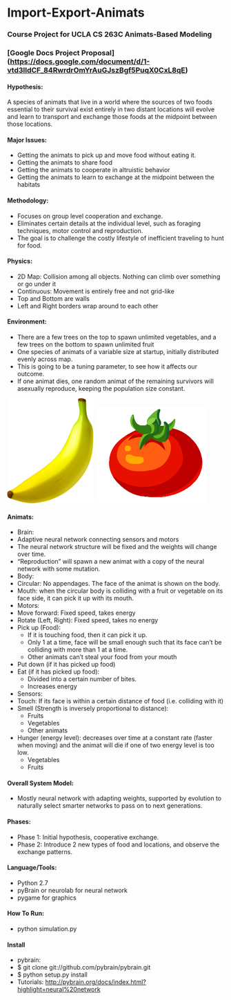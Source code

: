 Import-Export-Animats
=====================

### Course Project for UCLA CS 263C Animats-Based Modeling

### [Google Docs Project Proposal] (https://docs.google.com/document/d/1-vtd3lldCF_84RwrdrOmYrAuGJszBgf5PuqX0CxL8qE)


#### Hypothesis:
A species of animats that live in a world where the sources of two foods essential to their survival exist entirely in two distant locations will evolve and learn to transport and exchange those foods at the midpoint between those locations.

#### Major Issues:
* Getting the animats to pick up and move food without eating it.
* Getting the animats to share food
* Getting the animats to cooperate in altruistic behavior
* Getting the animats to learn to exchange at the midpoint between the habitats

#### Methodology: 
* Focuses on group level cooperation and exchange.
* Eliminates certain details at the individual level, such as foraging techniques, motor control and reproduction. 
* The goal is to challenge the costly lifestyle of inefficient traveling to hunt for food.

#### Physics:
* 2D Map: Collision among all objects. Nothing can climb over something or go under it
* Continuous: Movement is entirely free and not grid-like
* Top and Bottom are walls
* Left and Right borders wrap around to each other

#### Environment:
* There are a few trees on the top to spawn unlimited vegetables, and a few trees on the bottom to spawn unlimited fruit
* One species of animats of a variable size at startup, initially distributed evenly across map. 
 * This is going to be a tuning parameter, to see how it affects our outcome. 
 * If one animat dies, one random animat of the remaining survivors will asexually reproduce, keeping the population size constant.

![Fruit](/resources/banana.png)  ![tomato](/resources/tomato.png)

#### Animats:
* Brain:
 * Adaptive neural network connecting sensors and motors
 * The neural network structure will be fixed and the weights will change over time.
 * “Reproduction” will spawn a new animat with a copy of the neural network with some mutation.
* Body:
 * Circular: No appendages. The face of the animat is shown on the body.
 * Mouth: when the circular body is colliding with a fruit or vegetable on its face side, it can pick it up with its mouth. 
* Motors:
 * Move forward: Fixed speed, takes energy
 * Rotate (Left, Right): Fixed speed, takes no energy
 * Pick up (Food): 
    * If it is touching food, then it can pick it up. 
    * Only 1 at a time, face will be small enough such that its face can’t be colliding with more than 1 at a time. 
    * Other animats can’t steal your food from your mouth
 * Put down (if it has picked up food)
 * Eat (if it has picked up food): 
    * Divided into a certain number of bites.
    * Increases energy
* Sensors:
 * Touch: If its face is within a certain distance of food (i.e. colliding with it)
 * Smell (Strength is inversely proportional to distance):
    * Fruits
    * Vegetables
    * Other animats 
 * Hunger (energy level): decreases over time at a constant rate (faster when moving) and the animat will die if one of two energy level is too low. 
    * Vegetables
    * Fruits


#### Overall System Model:
* Mostly neural network with adapting weights, supported by evolution to naturally select smarter networks to pass on to next generations.

#### Phases:
* Phase 1: Initial hypothesis, cooperative exchange.
* Phase 2: Introduce 2 new types of food and locations, and observe the exchange patterns.

#### Language/Tools:
* Python 2.7
* pyBrain or neurolab for neural network
* pygame for graphics

#### How To Run:
* python simulation.py

#### Install
* pybrain:
 * $ git clone git://github.com/pybrain/pybrain.git
 * $ python setup.py install
 * Tutorials: http://pybrain.org/docs/index.html?highlight=neural%20network
